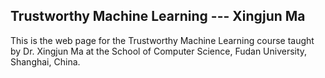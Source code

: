 ## Trustworthy Machine Learning --- Xingjun Ma

This is the web page for the Trustworthy Machine Learning course taught by Dr. Xingjun Ma at the School of Computer Science, Fudan University, Shanghai, China.

